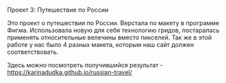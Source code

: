Проект 3: Путешествие по России


Это проект о путешествии по России.
Верстала по макету в программе Фигма. Использовала новую для себя технологию гридов, постаралась применять относительные велечины вместо пикселей. Так же в этой работе у нас было 4 разных макета, которым наш сайт должен соответствовать.

Здесь можно посмотреть получившийся результат - https://karinadudka.github.io/russian-travel/
